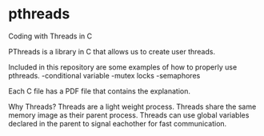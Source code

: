 # pthreads
Coding with Threads in C

PThreads is a library in C that allows us to create user threads. 

Included in this repository are some examples of how to properly use pthreads.
-conditional variable
-mutex locks
-semaphores

Each C file has a PDF file that contains the explanation.

Why Threads?
Threads are a light weight process. Threads share the same memory image as their parent process.
Threads can use global variables declared in the parent to signal eachother for fast communication.
